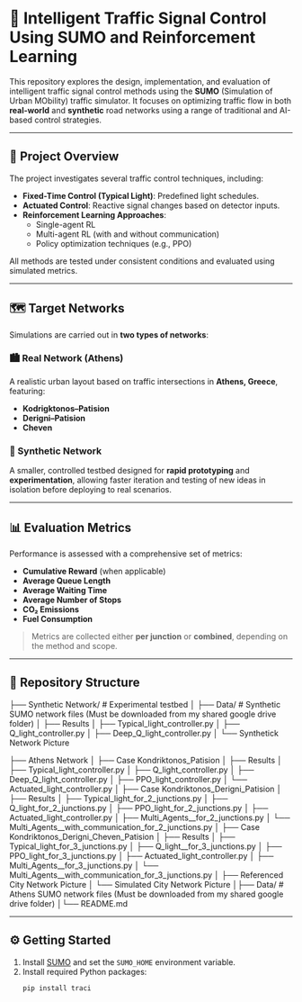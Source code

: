 # 🚦 Intelligent Traffic Signal Control Using SUMO and Reinforcement Learning

This repository explores the design, implementation, and evaluation of intelligent traffic signal control methods using the **SUMO** (Simulation of Urban MObility) traffic simulator. It focuses on optimizing traffic flow in both **real-world** and **synthetic** road networks using a range of traditional and AI-based control strategies.

---

## 📌 Project Overview

The project investigates several traffic control techniques, including:

- **Fixed-Time Control (Typical Light)**: Predefined light schedules.
- **Actuated Control**: Reactive signal changes based on detector inputs.
- **Reinforcement Learning Approaches**:
  - Single-agent RL
  - Multi-agent RL (with and without communication)
  - Policy optimization techniques (e.g., PPO)

All methods are tested under consistent conditions and evaluated using simulated metrics.

---

## 🗺️ Target Networks

Simulations are carried out in **two types of networks**:

### 🏙 Real Network (Athens)
A realistic urban layout based on traffic intersections in **Athens, Greece**, featuring:

- **Kodrigktonos–Patision**
- **Derigni–Patision**
- **Cheven**

### 🧪 Synthetic Network
A smaller, controlled testbed designed for **rapid prototyping** and **experimentation**, allowing faster iteration and testing of new ideas in isolation before deploying to real scenarios.

---

## 📊 Evaluation Metrics

Performance is assessed with a comprehensive set of metrics:

- **Cumulative Reward** (when applicable)
- **Average Queue Length**
- **Average Waiting Time**
- **Average Number of Stops**
- **CO₂ Emissions**
- **Fuel Consumption**

> Metrics are collected either **per junction** or **combined**, depending on the method and scope.

---

## 📁 Repository Structure

├── Synthetic Network/ # Experimental testbed
│    ├── Data/ # Synthetic SUMO network files (Must be downloaded from my shared google drive folder)
│    ├── Results
│    ├── Typical_light_controller.py
│    ├── Q_light_controller.py
│    ├── Deep_Q_light_controller.py
│    └── Synthetick Network Picture
    
├── Athens Network
│    ├── Case Kondriktonos_Patision
│       ├── Results
│       ├── Typical_light_controller.py
│        ├── Q_light_controller.py
│        ├── Deep_Q_light_controller.py
│        ├── PPO_light_controller.py
│        └── Actuated_light_controller.py
│    ├── Case Kondriktonos_Derigni_Patision
│        ├── Results
│        ├── Typical_light_for_2_junctions.py
│        ├── Q_light_for_2_junctions.py
│        ├── PPO_light_for_2_junctions.py
│        ├── Actuated_light_controller.py
│        ├── Multi_Agents__for_2_junctions.py
│        └── Multi_Agents__with_communication_for_2_junctions.py
│    ├── Case Kondriktonos_Derigni_Cheven_Patision
│        ├── Results
│        ├── Typical_light_for_3_junctions.py
│        ├── Q_light__for_3_junctions.py
│        ├── PPO_light_for_3_junctions.py
│        ├── Actuated_light_controller.py
│        ├── Multi_Agents__for_3_junctions.py
│        └── Multi_Agents__with_communication_for_3_junctions.py
│    ├── Referenced City Network Picture
│    └── Simulated City Network Picture
│├── Data/ # Athens SUMO network files (Must be downloaded from my shared google drive folder)
│└── README.md

---

## ⚙️ Getting Started

1. Install [SUMO](https://sumo.dlr.de/docs/Downloads.html) and set the `SUMO_HOME` environment variable.
2. Install required Python packages:
   ```bash
   pip install traci
